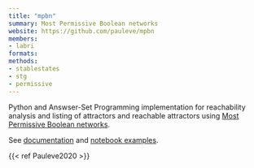 ```yaml
---
title: "mpbn"
summary: Most Permissive Boolean networks
website: https://github.com/pauleve/mpbn 
members:
- labri
formats:
methods:
- stablestates
- stg
- permissive
---
```


Python and Answser-Set Programming implementation for reachability analysis and listing of attractors and reachable attractors using
[Most Permissive Boolean networks](../../updatings/permissive).

See [documentation](https://mpbn.readthedocs.io/) and [notebook examples](https://doi.org/10.5281/zenodo.3936123).


{{< ref  Pauleve2020 >}}

